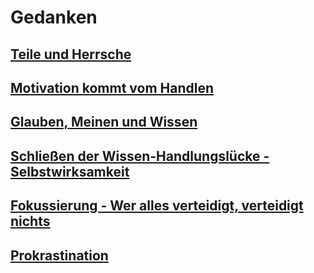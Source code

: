 # Gedanken

## [Teile und Herrsche](pages/teile-und-hersche.md)

## [Motivation kommt vom Handlen](pages/motivation-vom-handlen.md)

## [Glauben, Meinen und Wissen](pages/glauben-meinen-wissen)

## [Schließen der Wissen-Handlungslücke - Selbstwirksamkeit](pages/selbstwirksamkeit)

## [Fokussierung - Wer alles verteidigt, verteidigt nichts](pages/fokussierung.md)

## [Prokrastination](pages/test.html)
